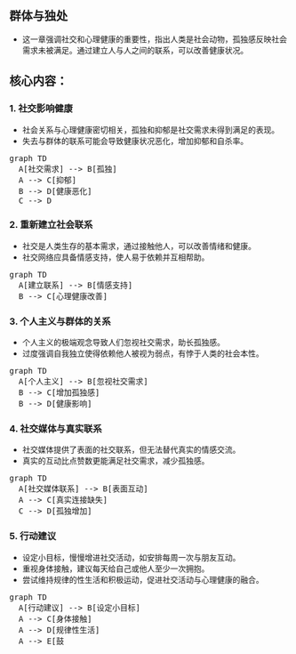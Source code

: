 ## 群体与独处
- 这一章强调社交和心理健康的重要性，指出人类是社会动物，孤独感反映社会需求未被满足。通过建立人与人之间的联系，可以改善健康状况。

## 核心内容：
### 1. 社交影响健康
- 社会关系与心理健康密切相关，孤独和抑郁是社交需求未得到满足的表现。
- 失去与群体的联系可能会导致健康状况恶化，增加抑郁和自杀率。

<pre class="mermaid bg-white flex justify-center">
graph TD
  A[社交需求] --> B[孤独]
  A --> C[抑郁]
  B --> D[健康恶化]
  C --> D
</pre>

### 2. 重新建立社会联系
- 社交是人类生存的基本需求，通过接触他人，可以改善情绪和健康。
- 社交网络应具备情感支持，使人易于依赖并互相帮助。

<pre class="mermaid bg-white flex justify-center">
graph TD
  A[建立联系] --> B[情感支持]
  B --> C[心理健康改善]
</pre>

### 3. 个人主义与群体的关系
- 个人主义的极端观念导致人们忽视社交需求，助长孤独感。
- 过度强调自我独立使得依赖他人被视为弱点，有悖于人类的社会本性。

<pre class="mermaid bg-white flex justify-center">
graph TD
  A[个人主义] --> B[忽视社交需求]
  B --> C[增加孤独感]
  B --> D[健康影响]
</pre>

### 4. 社交媒体与真实联系
- 社交媒体提供了表面的社交联系，但无法替代真实的情感交流。
- 真实的互动比点赞数更能满足社交需求，减少孤独感。

<pre class="mermaid bg-white flex justify-center">
graph TD
  A[社交媒体联系] --> B[表面互动]
  A --> C[真实连接缺失]
  C --> D[孤独增加]
</pre>

### 5. 行动建议
- 设定小目标，慢慢增进社交活动，如安排每周一次与朋友互动。
- 重视身体接触，建议每天给自己或他人至少一次拥抱。
- 尝试维持规律的性生活和积极运动，促进社交活动与心理健康的融合。

<pre class="mermaid bg-white flex justify-center">
graph TD
  A[行动建议] --> B[设定小目标]
  A --> C[身体接触]
  A --> D[规律性生活]
  A --> E[鼓